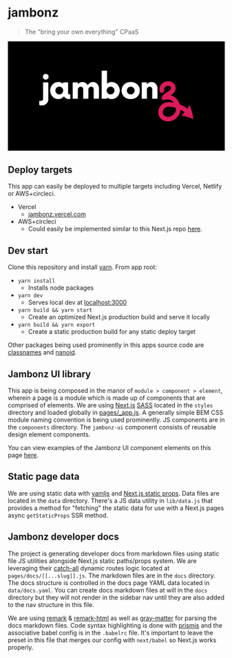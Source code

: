 jambonz
=======

> The "bring your own everything" CPaaS

![](/public/jambonz.png)

## Deploy targets

This app can easily be deployed to multiple targets including Vercel, Netlify or AWS+circleci.

- Vercel
  - [jambonz.vercel.com](https://jambonz.vercel.app)
- AWS+circleci
  - Could easily be implemented similar to this Next.js repo [here](https://github.com/kitajchuk/uncle-toms-letters#aws--circleci).

## Dev start

Clone this repository and install [yarn](https://yarnpkg.com/getting-started/install). From app root:

- `yarn install`
  - Installs node packages
- `yarn dev`
  - Serves local dev at [localhost:3000](http://localhost:3000)
- `yarn build && yarn start`
  - Create an optimized Next.js production build and serve it locally
- `yarn build && yarn export`
  - Create a static production build for any static deploy target 

Other packages being used prominently in this apps source code are [classnames](https://www.npmjs.com/package/classnames) and [nanoid](https://www.npmjs.com/package/nanoid#react).

## Jambonz UI library

This app is being composed in the manor of `module > component > element`, wherein a page is a module which is made up of components that are comprised of elements. We are using [Next.js](https://nextjs.org) [SASS](https://nextjs.org/learn/basics/assets-metadata-css/css-styling) located in the `styles` directory and loaded globally in [pages/_app.js](/pages/_app.js). A generally simple BEM CSS module naming convention is being used prominently. JS components are in the `components` directory. The `jambonz-ui` component consists of reusable design element components.

You can view examples of the Jambonz UI component elements on this page [here](https://jambonz.vercel.app/jambonz-ui).

## Static page data

We are using static data with [yamljs](https://www.npmjs.com/package/yamljs) and [Next.js static props](https://nextjs.org/docs/basic-features/data-fetching#getstaticprops-static-generation). Data files are located in the `data` directory. There's a JS data utility in `lib/data.js` that provides a method for "fetching" the static data for use with a Next.js pages async `getStaticProps` SSR method.

## Jambonz developer docs

The project is generating developer docs from markdown files using static file JS utilities alongside Next.js static paths/props system. We are leveraging their [catch-all](https://nextjs.org/docs/routing/dynamic-routes#optional-catch-all-routes) dynamic routes logic located at `pages/docs/[[...slug]].js`. The markdown files are in the `docs` directory. The docs structure is controlled in the docs page YAML data located in `data/docs.yaml`. You can create docs markdown files at will in the `docs` directory but they will not render in the sidebar nav until they are also added to the nav structure in this file.

We are using [remark](https://github.com/remarkjs/remark) & [remark-html](https://github.com/remarkjs/remark-html) as well as [gray-matter](https://github.com/jonschlinkert/gray-matter) for parsing the docs markdown files. Code syntax highlighting is done with [prismjs](https://prismjs.com) and the associative babel config is in the `.babelrc` file. It's important to leave the preset in this file that merges our config with `next/babel` so Next.js works properly.
